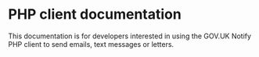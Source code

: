 # PHP client documentation

This documentation is for developers interested in using the GOV.UK Notify PHP client to send emails, text messages or letters.
